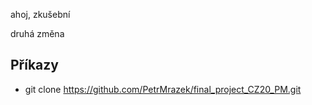 ahoj, zkušební

druhá změna

## Příkazy

- git clone https://github.com/PetrMrazek/final_project_CZ20_PM.git